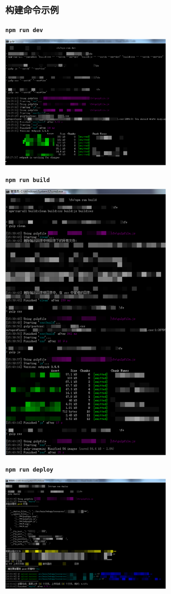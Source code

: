 # 构建命令示例

## `npm run dev`

![npm-run-dev](https://github.com/ufologist/fe-common-build/blob/master/snapshoot/npm-run-dev.png?raw=true)

## `npm run build`

![npm-run-build](https://github.com/ufologist/fe-common-build/blob/master/snapshoot/npm-run-build.png?raw=true)

## `npm run deploy`

![npm-run-deploy](https://github.com/ufologist/fe-common-build/blob/master/snapshoot/npm-run-deploy.png?raw=true)
